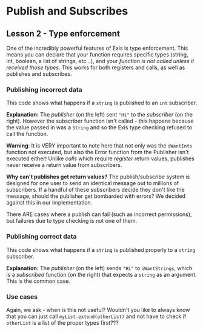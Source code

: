 # Publish and Subscribes

## Lesson 2 - Type enforcement

One of the incredibly powerful features of Exis is type enforcement. This means you can declare that your function requires specific types (string, int, boolean, a list of strings, etc...), and your *function is not called unless it received those types*. This works for both registers and calls, as well as publishes and subscribes.

### Publishing incorrect data

This code shows what happens if a `string` is published to an `int` subscriber.

<exis-code name="Tour Pub/Sub Lesson 2 Fails" editable></exis-code>

**Explanation:** The *publisher* (on the left) sent `"Hi"` to the *subscriber* (on the right). However the subscriber function isn't called - this happens because the value passed in was a `String` and so the Exis type checking refused to call the function.

__Warning__: It is VERY important to note here that not only was the `iWantInts` function not executed, but also the Error function from the Publisher isn't executed either! Unlike *calls* which require *register* return values, publishes never receive a return value from subscribers.

**Why can't publishes get return values?** The publish/subscribe system is designed for one user to send an identical message out to millions of subscribers. If a handful of these subscribers decide they don't like the message, should the publisher get bombarded with errors? We decided against this in our implementation.

There ARE cases where a publish can fail (such as incorrect permissions), but failures due to type checking is not one of them.

### Publishing correct data

This code shows what happens if a `string` is published properly to a `string` subscriber.

<exis-code name="Tour Pub/Sub Lesson 2 Works" editable></exis-code>

**Explanation:** The *publisher* (on the left) sends `"Hi"` to `iWantStrings`, which is a *subscribed* function (on the right) that expects a `string` as an argument. This is the common case.

### Use cases

Again, we ask - when is this not useful? Wouldn't you like to always know that you can just call `myList.extend(otherList)` and not have to check if `otherList` is a list of the proper types first???

<!--**Up next:** Type enforcement for collections of types between publishers and subscribers in [Lesson 3](/pages/tour/pubsub-lesson3.md).-->
